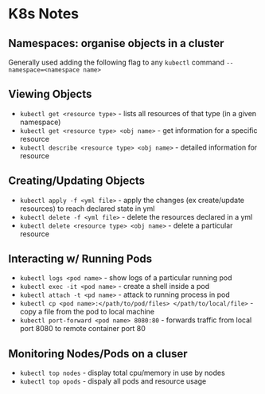 # K8s Notes

## Namespaces: organise objects in a cluster

Generally used adding the following flag to any `kubectl` command `--namespace=<namespace name>`

## Viewing Objects
* `kubectl get <resource type>` - lists all resources of that type (in a given namespace)
* `kubectl get <resource type> <obj name>` - get information for a specific resource
* `kubectl describe <resource type> <obj name>` - detailed information for resource

## Creating/Updating Objects
* `kubectl apply -f <yml file>` - apply the changes (ex create/update resources) to reach declared state in yml
* `kubectl delete -f <yml file>` - delete the resources declared in a yml
* `kubectl delete <resource type> <obj name>` - delete a particular resource

## Interacting w/ Running Pods
* `kubectl logs <pod name>` - show logs of a particular running pod
* `kubectl exec -it <pod name>` - create a shell inside a pod
* `kubectl attach -t <pd name>` - attack to running process in pod
* `kubectl cp <pod name>:</path/to/pod/files> </path/to/local/file>` - copy a file from the pod to local machine
* `kubectl port-forward <pod name> 8080:80` - forwards traffic from local port 8080 to remote container port 80

## Monitoring Nodes/Pods on a cluser
* `kubectl top nodes` - display total cpu/memory in use by nodes
* `kubectl top opods` - dispaly all pods and resource usage

